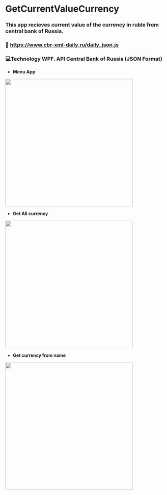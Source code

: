 # GetCurrentValueCurrency
### This app recieves current value of the currency in ruble from central bank of  Russia. 
### :link: https://www.cbr-xml-daily.ru/daily_json.js
### :computer:Technology WPF. API Central Bank of Russia (JSON Format)

- __Menu App__
<img src="https://user-images.githubusercontent.com/65452318/260554086-62c9a2cf-d1f3-4b3c-ba28-8251e2b8faa1.png" width="400" heigth="500"/>

-  __Get All currency__
<img src="https://user-images.githubusercontent.com/65452318/260553602-0aa44e82-2eb9-49df-8b7f-598da1d1bf56.png" width="400" heigth="500"/>

- __Get currency from name__
<img src="https://user-images.githubusercontent.com/65452318/260554146-0410142a-bb02-452a-9007-38a50e144b3f.png" width="400" heigth="500"/>
